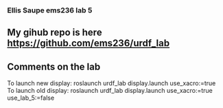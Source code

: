 ### Ellis Saupe ems236 lab 5

## My gihub repo is here https://github.com/ems236/urdf_lab

## Comments on the lab
To launch new display: roslaunch urdf_lab display.launch use_xacro:=true
To launch old display: roslaunch urdf_lab display.launch use_xacro:=true use_lab_5:=false


